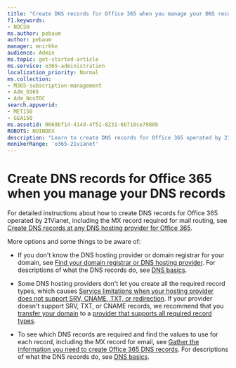 ```yaml
---
title: "Create DNS records for Office 365 when you manage your DNS records"
f1.keywords:
- NOCSH
ms.author: pebaum
author: pebaum
manager: mnirkhe
audience: Admin
ms.topic: get-started-article
ms.service: o365-administration
localization_priority: Normal
ms.collection: 
- M365-subscription-management 
- Adm_O365
- Adm_NonTOC
search.appverid:
- MET150
- GEA150
ms.assetid: 0669bf14-414d-4f51-8231-6b710ce7980b
ROBOTS: NOINDEX
description: "Learn to create DNS records for Office 365 operated by 21Vianet when your manage your DNS records. "
monikerRange: 'o365-21vianet'
---
```


# Create DNS records for Office 365 when you manage your DNS records

For detailed instructions about how to create DNS records for Office 365 operated by 21Vianet, including the MX record required for mail routing, see [Create DNS records at any DNS hosting provider for Office 365](../get-help-with-domains/create-dns-records-at-any-dns-hosting-provider.md). 
  
  
More options and some things to be aware of:
      
-  If you don't know the DNS hosting provider or domain registrar for your domain, see [Find your domain registrar or DNS hosting provider](../get-help-with-domains/find-your-domain-registrar.md). For descriptions of what the DNS records do, see [DNS basics](../get-help-with-domains/dns-basics.md).
    
-  Some DNS hosting providers don't let you create all the required record types, which causes [Service limitations when your hosting provider does not support SRV, CNAME, TXT, or redirection](https://support.office.com/article/dfbb03e3-08c1-4c4e-b2f0-891665b29b77). If your provider doesn't support SRV, TXT, or CNAME records, we recommend that you [transfer your domain](https://support.office.com/article/a6689b24-eeca-41f1-afe6-19917936b73c.aspx) to a [provider that supports all required record types](https://support.office.com/article/dfbb03e3-08c1-4c4e-b2f0-891665b29b77). 
    
- To see which DNS records are required and find the values to use for each record, including the MX record for email, see [Gather the information you need to create Office 365 DNS records](https://support.office.com/article/ffcc06d2-b50d-4072-95bb-f59013770e0e). For descriptions of what the DNS records do, see [DNS basics](../get-help-with-domains/dns-basics.md).
    

